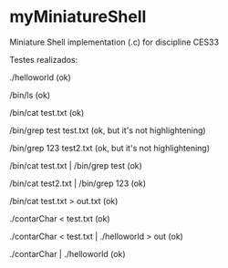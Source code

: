 # myMiniatureShell
Miniature Shell implementation (.c) for discipline CES33

Testes realizados:

./helloworld (ok)

/bin/ls (ok)

/bin/cat test.txt (ok)

/bin/grep test test.txt (ok, but it's not highlightening)

/bin/grep 123 test2.txt (ok, but it's not highlightening)

/bin/cat test.txt | /bin/grep test (ok)

/bin/cat test2.txt | /bin/grep 123 (ok)

/bin/cat test.txt > out.txt (ok)

./contarChar < test.txt (ok)

./contarChar < test.txt | ./helloworld > out (ok)

./contarChar | ./helloworld (ok)
